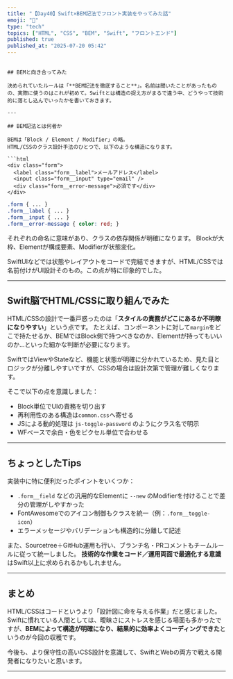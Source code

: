 ```yaml
---
title: "【Day40】Swift×BEM記法でフロント実装をやってみた話"
emoji: "🧱"
type: "tech"
topics: ["HTML", "CSS", "BEM", "Swift", "フロントエンド"]
published: true
published_at: "2025-07-20 05:42"
---
```

```

## BEMと向き合ってみた

決められていたルールは「**BEM記法を徹底すること**」。名前は聞いたことがあったものの、実際に使うのはこれが初めて。Swiftとは構造の捉え方がまるで違う中、どうやって技術的に落とし込んでいったかを書いておきます。

---

## BEM記法とは何者か

BEMは「Block / Element / Modifier」の略。
HTML/CSSのクラス設計手法のひとつで、以下のような構造になります。

```html
<div class="form">
  <label class="form__label">メールアドレス</label>
  <input class="form__input" type="email" />
  <div class="form__error-message">必須です</div>
</div>
```

```css
.form { ... }
.form__label { ... }
.form__input { ... }
.form__error-message { color: red; }
```

それぞれの命名に意味があり、クラスの依存関係が明確になります。
Blockが大枠、Elementが構成要素、Modifierが状態変化。

SwiftUIなどでは状態やレイアウトをコードで完結できますが、HTML/CSSでは名前付けがUI設計そのもの。この点が特に印象的でした。

---

## Swift脳でHTML/CSSに取り組んでみた

HTML/CSSの設計で一番戸惑ったのは「**スタイルの責務がどこにあるか不明瞭になりやすい**」という点です。
たとえば、コンポーネントに対して`margin`をどこで持たせるか、BEMではBlock側で持つべきなのか、Elementが持ってもいいのか…といった細かな判断が必要になります。

SwiftではViewやStateなど、機能と状態が明確に分かれているため、見た目とロジックが分離しやすいですが、CSSの場合は設計次第で管理が難しくなります。

そこで以下の点を意識しました：

* Block単位でUIの責務を切り出す
* 再利用性のある構造は`common.css`へ寄せる
* JSによる動的処理は `js-toggle-password` のようにクラス名で明示
* WFベースで余白・色をピクセル単位で合わせる

---

## ちょっとしたTips

実装中に特に便利だったポイントをいくつか：

* `.form__field` などの汎用的なElementに `--new` のModifierを付けることで差分の管理がしやすかった
* FontAwesomeでのアイコン制御もクラスを統一（例：`.form__toggle-icon`）
* エラーメッセージやバリデーションも構造的に分離して記述

また、Sourcetree＋GitHub運用も行い、ブランチ名・PRコメントもチームルールに従って統一しました。
**技術的な作業をコード／運用両面で最適化する意識**はSwift以上に求められるかもしれません。

---

## まとめ

HTML/CSSはコードというより「設計図に命を与える作業」だと感じました。
Swiftに慣れている人間としては、曖昧さにストレスを感じる場面も多かったですが、**BEMによって構造が明確になり、結果的に効率よくコーディングできた**というのが今回の収穫です。

今後も、より保守性の高いCSS設計を意識して、SwiftとWebの両方で戦える開発者になりたいと思います。

---